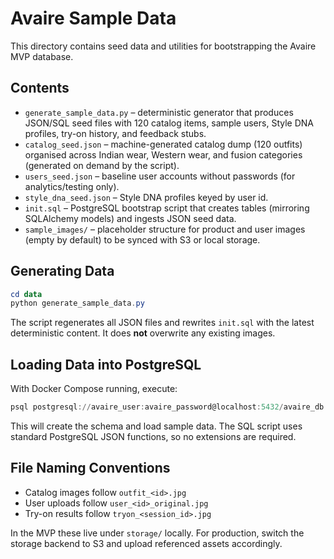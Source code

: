 # Avaire Sample Data

This directory contains seed data and utilities for bootstrapping the Avaire MVP database.

## Contents

- `generate_sample_data.py` – deterministic generator that produces JSON/SQL seed files with 120 catalog items, sample users, Style DNA profiles, try-on history, and feedback stubs.
- `catalog_seed.json` – machine-generated catalog dump (120 outfits) organised across Indian wear, Western wear, and fusion categories (generated on demand by the script).
- `users_seed.json` – baseline user accounts without passwords (for analytics/testing only).
- `style_dna_seed.json` – Style DNA profiles keyed by user id.
- `init.sql` – PostgreSQL bootstrap script that creates tables (mirroring SQLAlchemy models) and ingests JSON seed data.
- `sample_images/` – placeholder structure for product and user images (empty by default) to be synced with S3 or local storage.

## Generating Data

```powershell
cd data
python generate_sample_data.py
```

The script regenerates all JSON files and rewrites `init.sql` with the latest deterministic content. It does **not** overwrite any existing images.

## Loading Data into PostgreSQL

With Docker Compose running, execute:

```powershell
psql postgresql://avaire_user:avaire_password@localhost:5432/avaire_db -f data/init.sql
```

This will create the schema and load sample data. The SQL script uses standard PostgreSQL JSON functions, so no extensions are required.

## File Naming Conventions

- Catalog images follow `outfit_<id>.jpg`
- User uploads follow `user_<id>_original.jpg`
- Try-on results follow `tryon_<session_id>.jpg`

In the MVP these live under `storage/` locally. For production, switch the storage backend to S3 and upload referenced assets accordingly.
